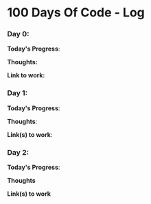 # 100 Days Of Code - Log

### Day 0: 

**Today's Progress**: 

**Thoughts:** 

**Link to work:** 

### Day 1: 

**Today's Progress**: 

**Thoughts**: 

**Link(s) to work**: 


### Day 2: 

**Today's Progress**: 

**Thoughts** 

**Link(s) to work**
